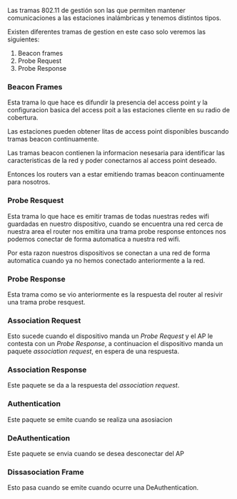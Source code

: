Las tramas 802.11 de gestión son las que permiten mantener comunicaciones a las estaciones inalámbricas y tenemos distintos tipos.

Existen diferentes tramas de gestion en este caso solo veremos las siguientes:

1. Beacon frames
2. Probe Request
3. Probe Response

### Beacon Frames
Esta trama lo que hace es difundir la presencia del access point y la configuracion basica del access poit a las estaciones cliente en su radio de cobertura.

Las estaciones pueden obtener litas de access point disponibles buscando tramas beacon continuamente.
	
Las tramas beacon contienen la informacion nesesaria para identificar las caracteristicas de la red y poder conectarnos al access point deseado.
	
Entonces los routers van a estar emitiendo tramas beacon continuamente para nosotros.

### Probe Resquest
Esta trama lo que hace es emitir tramas de todas nuestras redes wifi guardadas en nuestro dispositivo, cuando se encuentra una red cerca de nuestra area el router nos emitira una trama probe response entonces nos podemos conectar de forma automatica a nuestra red wifi.
	
Por esta razon nuestros dispositivos se conectan a una red de forma automatica cuando ya no hemos conectado anteriormente a la red.

### Probe Response
Esta trama como se vio anteriormente es la respuesta del router al resivir una trama probe resquest.

### Association Request
Esto sucede cuando el dispositivo manda un *Probe Request* y el AP le contesta con un *Probe Response*, a continuacion el dispositivo manda un paquete *association request*, en espera de una respuesta.

### Association Response
Este paquete se da a la respuesta del *association request*.

### Authentication 
Este paquete se emite cuando se realiza una asosiacion

### DeAuthentication
Este paquete se envia cuando se desea desconectar del AP

### Dissasociation Frame
Esto pasa cuando se emite cuando ocurre una DeAuthentication. 

